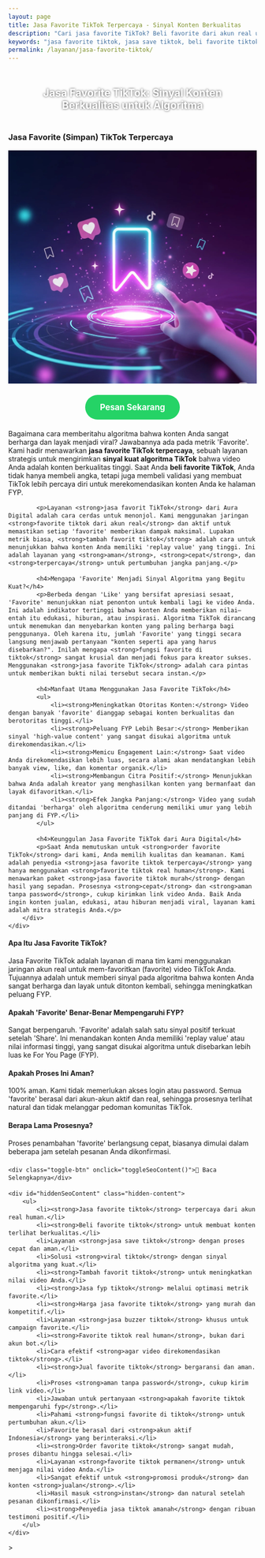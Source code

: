```yaml
---
layout: page
title: Jasa Favorite TikTok Terpercaya - Sinyal Konten Berkualitas
description: "Cari jasa favorite TikTok? Beli favorite dari akun real untuk mengirim sinyal konten berkualitas ke algoritma. Layanan terpercaya untuk membuat video viral dan masuk FYP dengan cepat dan aman."
keywords: "jasa favorite tiktok, jasa save tiktok, beli favorite tiktok, jual favorite tiktok, tambah favorit tiktok, order favorite tiktok, jasa fyp tiktok, jasa viral tiktok, sinyal kuat algoritma tiktok, cara agar video direkomendasikan, membuat konten terlihat berkualitas, meningkatkan nilai video tiktok, jasa favorite tiktok terpercaya, favorite tiktok dari akun real, jasa favorit akun aktif, favorite tiktok real human, jasa favorite tiktok aman, jasa buzzer tiktok, jasa favorite tiktok murah, harga jasa favorite tiktok, apakah favorite tiktok mempengaruhi fyp, fungsi favorite di tiktok"
permalink: /layanan/jasa-favorite-tiktok/
---
```


<script type="application/ld+json">
{
  "@context": "https://schema.org",
  "@graph": [
    {
      "@type": "WebSite",
      "@id": "https://auradigital.id/#website",
      "url": "https://auradigital.id/",
      "name": "auradigital.id"
    },
    {
      "@type": "WebPage",
      "@id": "https://auradigital.id/layanan/jasa-favorite-tiktok/#webpage",
      "url": "https://auradigital.id/layanan/jasa-favorite-tiktok/",
      "name": "Jasa Favorite TikTok | Sinyal Konten Berkualitas untuk FYP",
      "isPartOf": {
        "@id": "https://auradigital.id/#website"
      },
      "breadcrumb": {
        "@id": "https://auradigital.id/layanan/jasa-favorite-tiktok/#breadcrumb"
      },
      "description": "Butuh jasa favorite TikTok? Kami adalah solusi untuk membuat video Anda dinilai berkualitas oleh algoritma. Layanan terpercaya untuk mengirim sinyal kuat agar konten viral dan masuk FYP."
    },
    {
      "@type": "Service",
      "name": "Jasa Favorite TikTok",
      "serviceType": "Social Media Engagement",
      "provider": {
        "@type": "WebSite",
        "name": "auradigital.id",
        "url": "https://auradigital.id/"
      },
      "areaServed": {
        "@type": "Country",
        "name": "Indonesia"
      },
      "description": "Jasa favorite TikTok dari akun real human untuk membuat video Anda viral dan direkomendasikan di FYP. Layanan terpercaya untuk meningkatkan nilai konten di mata algoritma."
    },
    {
      "@type": "Product",
      "name": "Paket Favorite TikTok",
      "image": "https://raw.githubusercontent.com/AzkaAtta/azkaatta.github.io/main/image/jasa-favorite-tiktok.webp",
      "description": "Beli paket favorite untuk video TikTok. Dikerjakan oleh tim buzzer profesional untuk mengirim sinyal konten berkualitas ke algoritma, meningkatkan peluang FYP, dan membuat konten viral.",
      "brand": {
        "@type": "Brand",
        "name": "auradigital.id"
      },
      "offers": {
        "@type": "Offer",
        "priceCurrency": "IDR",
        "price": "2000",
        "availability": "https://schema.org/InStock",
        "url": "https://auradigital.id/layanan/jasa-favorite-tiktok/"
      }
    },
    {
      "@type": "BreadcrumbList",
      "@id": "https://auradigital.id/layanan/jasa-favorite-tiktok/#breadcrumb",
      "itemListElement": [
        {
          "@type": "ListItem",
          "position": 1,
          "name": "Home",
          "item": "https://auradigital.id/"
        },
        {
          "@type": "ListItem",
          "position": 2,
          "name": "Layanan",
          "item": "https://auradigital.id/layanan/"
        },
        {
          "@type": "ListItem",
          "position": 3,
          "name": "Jasa Favorite TikTok",
          "item": "https://auradigital.id/layanan/jasa-favorite-tiktok/"
        }
      ]
    },
    {
      "@type": "FAQPage",
      "mainEntity": [
        {
          "@type": "Question",
          "name": "Apa itu Jasa Favorite TikTok?",
          "acceptedAnswer": {
            "@type": "Answer",
            "text": "Ini adalah layanan di mana tim kami menggunakan jaringan akun real untuk mem-favoritkan (favorite) video TikTok Anda. Tujuannya adalah untuk memberi sinyal pada algoritma bahwa konten Anda sangat berharga dan layak untuk ditonton kembali."
          }
        },
        {
          "@type": "Question",
          "name": "Apakah 'Favorite' benar-benar mempengaruhi FYP?",
          "acceptedAnswer": {
            "@type": "Answer",
            "text": "Ya, 'Favorite' adalah salah satu sinyal positif terkuat. Ini menandakan konten Anda memiliki nilai tinggi (high-value content), sehingga peluangnya untuk direkomendasikan ke FYP meningkat secara signifikan."
          }
        },
        {
          "@type": "Question",
          "name": "Apakah aman membeli Favorite TikTok?",
          "acceptedAnswer": {
            "@type": "Answer",
            "text": "Sangat aman. Kami menggunakan akun-akun real human dan aktif. Metode kami dirancang untuk terlihat natural dan tidak melanggar pedoman komunitas TikTok."
          }
        }
      ]
    }
  ]
}
</script>

<h2 style="text-align: center; color: #fff; text-shadow: 0 0 4px rgba(0,0,0,0.7); padding: 20px 15px;">
    Jasa Favorite TikTok: Sinyal Konten Berkualitas untuk Algoritma
</h2>

<div class="jasa-top-komen-tiktok-container">
    <div class="service-card" id="jasa-favorite-tiktok-card" onclick="toggleService(this)">
        <h3>Jasa Favorite (Simpan) TikTok Terpercaya</h3>
        <img src="https://raw.githubusercontent.com/AzkaAtta/azkaatta.github.io/main/image/jasa-favorite-tiktok.webp" alt="Jasa Favorite TikTok untuk Sinyal Algoritma" style="max-width:100%; height:auto;" loading="lazy">
        <a href="https://wa.me/62895402343693?text=Halo,%20saya%20tertarik%20dengan%20Jasa%20Favorite%20TikTok.%20Bisa%20info%20lebih%20lanjut?" target="_blank" class="whatsapp-button" style="display: block; width: fit-content; margin: 20px auto; padding: 15px 30px; background-color: #25D366; color: white; text-align: center; text-decoration: none; border-radius: 50px; font-size: 1.2em; font-weight: bold; transition: background-color 0.3s ease;">
            Pesan Sekarang
        </a>
        <div class="service-description">
            <p>Bagaimana cara memberitahu algoritma bahwa konten Anda sangat berharga dan layak menjadi viral? Jawabannya ada pada metrik 'Favorite'. Kami hadir menawarkan <strong>jasa favorite TikTok terpercaya</strong>, sebuah layanan strategis untuk mengirimkan <strong>sinyal kuat algoritma TikTok</strong> bahwa video Anda adalah konten berkualitas tinggi. Saat Anda <strong>beli favorite TikTok</strong>, Anda tidak hanya membeli angka, tetapi juga membeli validasi yang membuat TikTok lebih percaya diri untuk merekomendasikan konten Anda ke halaman FYP.</p>

            <p>Layanan <strong>jasa favorit TikTok</strong> dari Aura Digital adalah cara cerdas untuk menonjol. Kami menggunakan jaringan <strong>favorite tiktok dari akun real</strong> dan aktif untuk memastikan setiap 'favorite' memberikan dampak maksimal. Lupakan metrik biasa, <strong>tambah favorit tiktok</strong> adalah cara untuk menunjukkan bahwa konten Anda memiliki 'replay value' yang tinggi. Ini adalah layanan yang <strong>aman</strong>, <strong>cepat</strong>, dan <strong>terpercaya</strong> untuk pertumbuhan jangka panjang.</p>

            <h4>Mengapa 'Favorite' Menjadi Sinyal Algoritma yang Begitu Kuat?</h4>
            <p>Berbeda dengan 'Like' yang bersifat apresiasi sesaat, 'Favorite' menunjukkan niat penonton untuk kembali lagi ke video Anda. Ini adalah indikator tertinggi bahwa konten Anda memberikan nilai—entah itu edukasi, hiburan, atau inspirasi. Algoritma TikTok dirancang untuk menemukan dan menyebarkan konten yang paling berharga bagi penggunanya. Oleh karena itu, jumlah 'Favorite' yang tinggi secara langsung menjawab pertanyaan "konten seperti apa yang harus disebarkan?". Inilah mengapa <strong>fungsi favorite di tiktok</strong> sangat krusial dan menjadi fokus para kreator sukses. Menggunakan <strong>jasa favorite TikTok</strong> adalah cara pintas untuk memberikan bukti nilai tersebut secara instan.</p>

            <h4>Manfaat Utama Menggunakan Jasa Favorite TikTok</h4>
            <ul>
                <li><strong>Meningkatkan Otoritas Konten:</strong> Video dengan banyak 'favorite' dianggap sebagai konten berkualitas dan berotoritas tinggi.</li>
                <li><strong>Peluang FYP Lebih Besar:</strong> Memberikan sinyal 'high-value content' yang sangat disukai algoritma untuk direkomendasikan.</li>
                <li><strong>Memicu Engagement Lain:</strong> Saat video Anda direkomendasikan lebih luas, secara alami akan mendatangkan lebih banyak view, like, dan komentar organik.</li>
                <li><strong>Membangun Citra Positif:</strong> Menunjukkan bahwa Anda adalah kreator yang menghasilkan konten yang bermanfaat dan layak difavoritkan.</li>
                <li><strong>Efek Jangka Panjang:</strong> Video yang sudah ditandai 'berharga' oleh algoritma cenderung memiliki umur yang lebih panjang di FYP.</li>
            </ul>

            <h4>Keunggulan Jasa Favorite TikTok dari Aura Digital</h4>
            <p>Saat Anda memutuskan untuk <strong>order favorite TikTok</strong> dari kami, Anda memilih kualitas dan keamanan. Kami adalah penyedia <strong>jasa favorite tiktok terpercaya</strong> yang hanya menggunakan <strong>favorite tiktok real human</strong>. Kami menawarkan paket <strong>jasa favorite tiktok murah</strong> dengan hasil yang sepadan. Prosesnya <strong>cepat</strong> dan <strong>aman tanpa password</strong>, cukup kirimkan link video Anda. Baik Anda ingin konten jualan, edukasi, atau hiburan menjadi viral, layanan kami adalah mitra strategis Anda.</p>
        </div>
    </div>
</div>

<style>
  /* Struktur CSS Anda tidak diubah */
</style>

<div class="accordion">
  <div class="accordion-item">
    <div class="accordion-title"><h4>Apa Itu Jasa Favorite TikTok?</h4></div>
    <div class="accordion-content">
      Jasa Favorite TikTok adalah layanan di mana tim kami menggunakan jaringan akun real untuk mem-favoritkan (favorite) video TikTok Anda. Tujuannya adalah untuk memberi sinyal pada algoritma bahwa konten Anda sangat berharga dan layak untuk ditonton kembali, sehingga meningkatkan peluang FYP.
    </div>
  </div>

  <div class="accordion-item">
    <div class="accordion-title"><h4>Apakah 'Favorite' Benar-Benar Mempengaruhi FYP?</h4></div>
    <div class="accordion-content">
      Sangat berpengaruh. 'Favorite' adalah salah satu sinyal positif terkuat setelah 'Share'. Ini menandakan konten Anda memiliki 'replay value' atau nilai informasi tinggi, yang sangat disukai algoritma untuk disebarkan lebih luas ke For You Page (FYP).
    </div>
  </div>

  <div class="accordion-item">
    <div class="accordion-title"><h4>Apakah Proses Ini Aman?</h4></div>
    <div class="accordion-content">
      100% aman. Kami tidak memerlukan akses login atau password. Semua 'favorite' berasal dari akun-akun aktif dan real, sehingga prosesnya terlihat natural dan tidak melanggar pedoman komunitas TikTok.
    </div>
  </div>
  
  <div class="accordion-item">
    <div class="accordion-title"><h4>Berapa Lama Prosesnya?</h4></div>
    <div class="accordion-content">
      Proses penambahan 'favorite' berlangsung cepat, biasanya dimulai dalam beberapa jam setelah pesanan Anda dikonfirmasi.
    </div>
  </div>
</div>

<script>
  // Struktur JS Anda tidak diubah
</script>


<style>
  /* Struktur CSS Anda tidak diubah */
</style>

<div class="toggle-container">

    <div class="toggle-btn" onclick="toggleSeoContent()">📌 Baca Selengkapnya</div>
    
    <div id="hiddenSeoContent" class="hidden-content">
        <ul>
            <li><strong>Jasa favorite tiktok</strong> terpercaya dari akun real human.</li>
            <li><strong>Beli favorite tiktok</strong> untuk membuat konten terlihat berkualitas.</li>
            <li>Layanan <strong>jasa save tiktok</strong> dengan proses cepat dan aman.</li>
            <li>Solusi <strong>viral tiktok</strong> dengan sinyal algoritma yang kuat.</li>
            <li><strong>Tambah favorit tiktok</strong> untuk meningkatkan nilai video Anda.</li>
            <li><strong>Jasa fyp tiktok</strong> melalui optimasi metrik favorite.</li>
            <li><strong>Harga jasa favorite tiktok</strong> yang murah dan kompetitif.</li>
            <li>Layanan <strong>jasa buzzer tiktok</strong> khusus untuk campaign favorite.</li>
            <li><strong>Favorite tiktok real human</strong>, bukan dari akun bot.</li>
            <li>Cara efektif <strong>agar video direkomendasikan tiktok</strong>.</li>
            <li><strong>Jual favorite tiktok</strong> bergaransi dan aman.</li>
            <li>Proses <strong>aman tanpa password</strong>, cukup kirim link video.</li>
            <li>Jawaban untuk pertanyaan <strong>apakah favorite tiktok mempengaruhi fyp</strong>.</li>
            <li>Pahami <strong>fungsi favorite di tiktok</strong> untuk pertumbuhan akun.</li>
            <li>Favorite berasal dari <strong>akun aktif Indonesia</strong> yang berinteraksi.</li>
            <li><strong>Order favorite tiktok</strong> sangat mudah, proses dibantu hingga selesai.</li>
            <li>Layanan <strong>favorite tiktok permanen</strong> untuk menjaga nilai video Anda.</li>
            <li>Sangat efektif untuk <strong>promosi produk</strong> dan konten <strong>jualan</strong>.</li>
            <li>Hasil masuk <strong>instan</strong> dan natural setelah pesanan dikonfirmasi.</li>
            <li><strong>Penyedia jasa tiktok amanah</strong> dengan ribuan testimoni positif.</li>
        </ul>
    </div>
</div>

<style>
    .toggle-container {
        margin-top: 20px; 
    }
    .toggle-btn {
        cursor: pointer;
        /* Warna tombol diubah agar kontras dengan background gelap */
        color: #67e8f9; /* Biru Cyan Terang */
        text-decoration: underline;
        display: inline-block;
        font-weight: bold;
        text-shadow: 0 1px 2px rgba(0,0,0,0.5);
    }
    .hidden-content {
        /* KUNCI #1: Konten disembunyikan di awal */
        display: none; 
        
        /* KUNCI #2: Style diubah menjadi transparan & teks putih */
        background: rgba(0, 0, 0, 0.25); /* Background semi-transparan gelap */
        backdrop-filter: blur(8px);
        color: #ffffff; /* Warna teks utama menjadi putih */
        border: 1px solid rgba(255, 255, 255, 0.15); /* Border efek kaca */
        
        margin-top: 15px;
        padding: 20px;
        border-radius: 12px;
        text-shadow: 0 1px 2px rgba(0,0,0,0.5); /* Bayangan agar teks mudah dibaca */
    }
    .hidden-content ul {
        margin: 0;
        padding-left: 20px;
    }
    .hidden-content li {
        margin-bottom: 8px;
    }
    .hidden-content strong {
        color: #93c5fd; /* Warna biru muda untuk keyword */
    }
</style>>

<script>
    function toggleSeoContent() {
        var content = document.getElementById("hiddenSeoContent");
        var button = document.querySelector(".toggle-btn");
        
        // Cek apakah konten sedang tersembunyi atau tidak
        if (content.style.display === "none" || content.style.display === "") {
            content.style.display = "block";
            button.textContent = "📌 Tutup Selengkapnya";
        } else {
            content.style.display = "none";
            button.textContent = "📌 Baca Selengkapnya";
        }
    }
</script>
<script>
    // Struktur JS Anda tidak diubah
</script>
